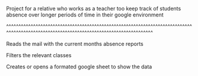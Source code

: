 Project for a relative who works as a teacher too keep track of students absence over longer periods of time in their google environment

^^^^^^^^^^^^^^^^^^^^^^^^^^^^^^^^^^^^^^^^^^^^^^^^^^^^^^^^^^^^^^^^^^^^^^^^^^^^^^^^^^^^^^^^^^^^^^^^^^^^^^^^^^^^^^^^^^^^^^^^^^^^^^^^^^^^^^^^

Reads the mail with the current months absence reports

Filters the relevant classes

Creates or opens a formated google sheet to show the data
